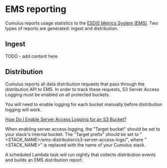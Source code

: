 # EMS reporting

Cumulus reports usage statistics to the [ESDIS Metrics System (EMS)](https://earthdata.nasa.gov/about/science-system-description/eosdis-components/esdis-metrics-system-ems).
Two types of reports are generated: ingest and distribution.

## Ingest

TODO - add content here

## Distribution

Cumulus reports all data distribution requests that pass through the
distribution API to EMS. In order to track these requests, S3 Server Access
Logging must be enabled on all protected buckets.

You will need to enable logging for each bucket manually before distribution
logging will work.

[How Do I Enable Server Access Logging for an S3 Bucket?](https://docs.aws.amazon.com/AmazonS3/latest/user-guide/server-access-logging.html)

When enabling server access logging, the "Target bucket" should be set to your
stack's internal bucket. The "Target prefix" should be set to
"<STACK_NAME>/ems-distribution/s3-server-access-logs/", where "<STACK_NAME>" is
replaced with the name of your Cumulus stack.

A scheduled Lambda task will run nightly that collects distribution events and
builds an EMS distribution report.
